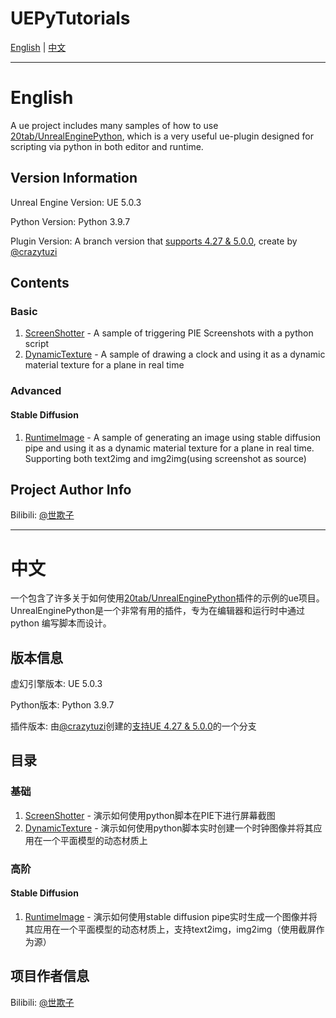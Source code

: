 # UEPyTutorials

[English](#english) | [中文](#中文)

---

# English

A ue project includes many samples of how to use [20tab/UnrealEnginePython](https://github.com/20tab/UnrealEnginePython), which is a very useful ue-plugin designed for scripting via python in both editor and runtime.

## Version Information

Unreal Engine Version: UE 5.0.3

Python Version: Python 3.9.7

Plugin Version: A branch version that [supports 4.27 & 5.0.0](https://github.com/crazytuzi/UnrealEnginePython), create by [@crazytuzi](https://github.com/crazytuzi)

## Contents

### Basic

1. [ScreenShotter](https://github.com/kprimo/UEPyTutorials/blob/main/Content/Scripts/Basic/ScreenShotter/pie_screenshotter.py) - A sample of triggering PIE Screenshots with a python script
2. [DynamicTexture](https://github.com/kprimo/UEPyTutorials/blob/main/Content/Scripts/Basic/DynamicTexture/dynamic_texture.py) - A sample of drawing a clock and using it as a dynamic material texture for a plane in real time

### Advanced

#### Stable Diffusion
1. [RuntimeImage](https://github.com/kprimo/UEPyTutorials/blob/main/Content/Scripts/Advanced/StableDiffusion/RuntimeImage/runtime_image.py) - A sample of generating an image using stable diffusion pipe and using it as a dynamic material texture for a plane in real time. Supporting both text2img and img2img(using screenshot as source)

## Project Author Info

Bilibili: [@世欺子](https://www.bilibili.com/video/BV1KJ411x7SY)

---

# 中文

一个包含了许多关于如何使用[20tab/UnrealEnginePython](https://github.com/20tab/UnrealEnginePython)插件的示例的ue项目。UnrealEnginePython是一个非常有用的插件，专为在编辑器和运行时中通过 python 编写脚本而设计。

## 版本信息

虚幻引擎版本: UE 5.0.3

Python版本: Python 3.9.7

插件版本: 由[@crazytuzi](https://github.com/crazytuzi)创建的[支持UE 4.27 & 5.0.0](https://github.com/crazytuzi/UnrealEnginePython)的一个分支

## 目录

### 基础

1. [ScreenShotter](https://github.com/kprimo/UEPyTutorials/blob/main/Content/Scripts/Basic/ScreenShotter/pie_screenshotter.py) - 演示如何使用python脚本在PIE下进行屏幕截图
2. [DynamicTexture](https://github.com/kprimo/UEPyTutorials/blob/main/Content/Scripts/Basic/DynamicTexture/dynamic_texture.py) - 演示如何使用python脚本实时创建一个时钟图像并将其应用在一个平面模型的动态材质上

### 高阶

#### Stable Diffusion
1. [RuntimeImage](https://github.com/kprimo/UEPyTutorials/blob/main/Content/Scripts/Advanced/StableDiffusion/RuntimeImage/runtime_image.py) - 演示如何使用stable diffusion pipe实时生成一个图像并将其应用在一个平面模型的动态材质上，支持text2img，img2img（使用截屏作为源）

## 项目作者信息

Bilibili: [@世欺子](https://www.bilibili.com/video/BV1KJ411x7SY)
